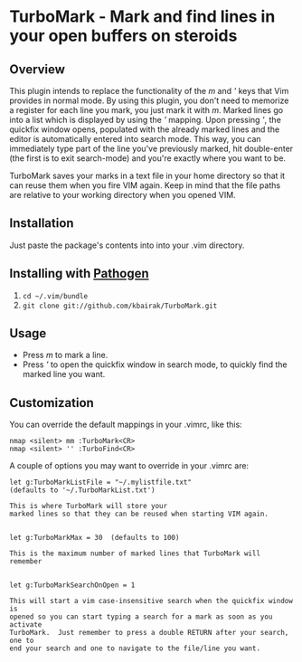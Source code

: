 # TurboMark - Mark and find lines in your open buffers on steroids

## Overview

This plugin intends to replace the functionality of the *m* and *'* keys that
Vim provides in normal mode. By using this plugin, you don't need to memorize a
register for each line you mark, you just mark it with *m*. Marked lines go
into a list which is displayed by using the *'* mapping. Upon pressing *'*, the
quickfix window opens, populated with the already marked lines and the editor
is automatically entered into search mode. This way, you can immediately type
part of the line you've previously marked, hit double-enter (the first is to
exit search-mode) and you're exactly where you want to be.

TurboMark saves your marks in a text file in your home directory so that it can
reuse them when you fire VIM again. Keep in mind that the file paths are
relative to your working directory when you opened VIM.

## Installation

Just paste the package's contents into into your .vim directory.

## Installing with [Pathogen](https://github.com/tpope/vim-pathogen)

1. `cd ~/.vim/bundle`
2. `git clone git://github.com/kbairak/TurboMark.git`

## Usage

- Press *m* to mark a line.
- Press *'* to open the quickfix window in search mode, to quickly find the
  marked line you want.

## Customization

You can override the default mappings in your .vimrc, like this:

    nmap <silent> mm :TurboMark<CR>
    nmap <silent> '' :TurboFind<CR>

A couple of options you may want to override in your .vimrc are:

    let g:TurboMarkListFile = "~/.mylistfile.txt"
    (defaults to '~/.TurboMarkList.txt')

    This is where TurboMark will store your
    marked lines so that they can be reused when starting VIM again.


    let g:TurboMarkMax = 30  (defaults to 100)

    This is the maximum number of marked lines that TurboMark will remember


    let g:TurboMarkSearchOnOpen = 1

    This will start a vim case-insensitive search when the quickfix window is
    opened so you can start typing a search for a mark as soon as you activate
    TurboMark.  Just remember to press a double RETURN after your search, one to
    end your search and one to navigate to the file/line you want.
